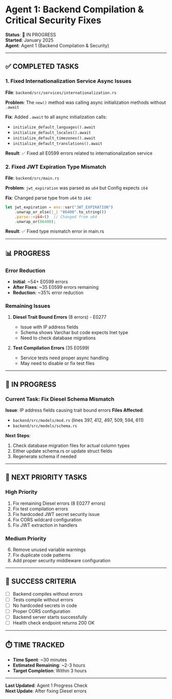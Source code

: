 # Agent 1: Backend Compilation & Critical Security Fixes

**Status**: 🔄 IN PROGRESS  
**Started**: January 2025  
**Agent**: Agent 1 (Backend Compilation & Security)

---

## ✅ COMPLETED TASKS

### 1. Fixed Internationalization Service Async Issues
**File**: `backend/src/services/internationalization.rs`

**Problem**: The `new()` method was calling async initialization methods without `.await`

**Fix**: Added `.await` to all async initialization calls:
- `initialize_default_languages().await`
- `initialize_default_locales().await`
- `initialize_default_timezones().await`
- `initialize_default_translations().await`

**Result**: ✅ Fixed all E0599 errors related to internationalization service

### 2. Fixed JWT Expiration Type Mismatch
**File**: `backend/src/main.rs`

**Problem**: `jwt_expiration` was parsed as `u64` but Config expects `i64`

**Fix**: Changed parse type from `u64` to `i64`:
```rust
let jwt_expiration = env::var("JWT_EXPIRATION")
    .unwrap_or_else(|_| "86400".to_string())
    .parse::<i64>()  // Changed from u64
    .unwrap_or(86400);
```

**Result**: ✅ Fixed type mismatch error in main.rs

---

## 📊 PROGRESS

### Error Reduction
- **Initial**: ~54+ E0599 errors
- **After Fixes**: ~35 E0599 errors remaining
- **Reduction**: ~35% error reduction

### Remaining Issues
1. **Diesel Trait Bound Errors** (8 errors) - E0277
   - Issue with IP address fields
   - Schema shows Varchar but code expects Inet type
   - Need to check database migrations

2. **Test Compilation Errors** (35 E0599)
   - Service tests need proper async handling
   - May need to disable or fix test files

---

## 🔄 IN PROGRESS

### Current Task: Fix Diesel Schema Mismatch
**Issue**: IP address fields causing trait bound errors
**Files Affected**: 
- `backend/src/models/mod.rs` (lines 397, 412, 497, 509, 594, 611)
- `backend/src/models/schema.rs`

**Next Steps**:
1. Check database migration files for actual column types
2. Either update schema.rs or update struct fields
3. Regenerate schema if needed

---

## 📝 NEXT PRIORITY TASKS

### High Priority
1. Fix remaining Diesel errors (8 E0277 errors)
2. Fix test compilation errors
3. Fix hardcoded JWT secret security issue
4. Fix CORS wildcard configuration
5. Fix JWT extraction in handlers

### Medium Priority
6. Remove unused variable warnings
7. Fix duplicate code patterns
8. Add proper security middleware configuration

---

## 🎯 SUCCESS CRITERIA

- [ ] Backend compiles without errors
- [ ] Tests compile without errors
- [ ] No hardcoded secrets in code
- [ ] Proper CORS configuration
- [ ] Backend server starts successfully
- [ ] Health check endpoint returns 200 OK

---

## ⏱️ TIME TRACKED

- **Time Spent**: ~30 minutes
- **Estimated Remaining**: ~2-3 hours
- **Target Completion**: Within 3 hours

---

**Last Updated**: Agent 1 Progress Check  
**Next Update**: After fixing Diesel errors

